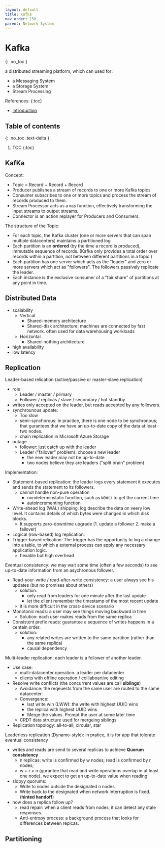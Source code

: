 ```yaml
---
layout: default
title: Kafka
nav_order: 150
parent: Network System
---
```


# Kafka
{: .no_toc }

a distributed streaming platform, which can used for:

- a Messaging System
- a Storage System
- Stream Processing

References:
{:toc}

- [Introduction](https://kafka.apache.org/intro)

## Table of contents
{: .no_toc .text-delta }

1. TOC
{:toc}

## KafKa

Concept:

- Topic = Record + Record + Record
- Producer publishes a stream of records to one or more Kafka topics
- Consumer subscribes to one or more topics and process the stream of records produced to them.
- Stream Processor acts as a `map` function, effectively transforming the input streams to output streams.
- Connector is an action replayer for Producers and Consumers.

The structure of the Topic:

- For each topic, the Kafka cluster (one or more servers that can span multiple datacenters) maintains a partitioned log
- Each partition is an **ordered** (by the time a record is produced), immutable sequence of records. (Kafka only provides a total order over records within a partition, not between different partitions in a topic.)
- Each partition has one server which acts as the "leader" and zero or more servers which act as "followers". The followers passively replicate the leader.
- Each instance is the exclusive consumer of a "fair share" of partitions at any point in time.

## Distributed Data

- scalability
  - Vertical 
    - Shared-memory architecture 
    - Shared-disk architecture: machines are connected by fast network. often used for data warehousing workloads
  - Horizontal
    - Shared-nothing architecture 
- high availability 
- low latency

## Replication

Leader-based relication (active/passive or master-slave replication)

- role
  - Leader / master / primary
  - Follower / replicas / slave / secondary / hot standby
- writes only accepted on the leader, but reads accepted by any followers.
- synchrounous update:
  - Too slow
  - semi-synchorous: in practice, there is one node to be synchronous; that gurantees that we have an up-to-date copy of the data at least two nodes.
  - chain replication in Microsoft Azure Storage
- outage
  - follower: just catch up with the leader
  - Leader ("failover" problem): choose a new leader
    - the new leader may not be up-to-date
    - two nodes believe they are leaders ("split brain" problem)

Implementation:

- Statement-based replication: the leader logs every statement it executes and sends the statement to its followers.
  - cannot handle non-pure operation
    - nondeterminstatic function, such as `NOW()` to get the current time
    - autoincrementing function
- Write-ahead log (WAL) shipping: log describe the data on veery low level. It contains details of which bytes were changed in which disk blocks.
  - It supports zero-downtime upgrade (1. update a follower 2. make a failover)
- Logical (row-based) log replication.
- Trigger-based relication: The trigger has the opportunity to log a change into a table, to which a external process can apply any necessary application logic.
  - flexable but high overhead

Eventual consistency: we may wait some time (often a few seconds) to see up-to-date information from an asychronous follower.

- Read-your-write / read-after-write consistency:  a user always see his updates (but no promises about others)
  - solution:
    - only read from leaders for one minute after the last update
    - let the client remember the timestamp of the most recent update
  - it is more difficult in the cross-device scenario 
- Monotonic reads: a user may see things moving backward in time
  - Solution: each user makes reads from the same replica
- Consistent prefix reads: guarantee a sequence of writes happens in a centain order.
  - solution:
    - any related writes are written to the same partition (rather than the same replica)
    - causal dependency

Multi-leader replication: each leader is a follower of another leader.

- Use case:
  - multi-datacenter operation. a leader per datacenter
  - clients with offline operation / colllaboartive editing
- Resolve write conflicts (the concurrent values are call **siblings**)
  - Avoidance: the reqeuests from the same user are routed to the same datacenter.
  - Convergence: 
    - last write win (LWW): the write with highest UUID wins
    - the replica with highest UUID wins 
    - Merge the values. Prompt the user at some later time
  - CRDT data structure used for mergeing siblings
- Replication topology: all-to-all, circular, star

Leaderless replication (Dynamo-style): in pratice, it is for app that tolerate eventual consistency

- writes and reads are send to several replicas to achieve **Quorum consistency**
  - n replicas; write is confirmed by w nodes; read is confirmed by r nodes;
  - w + r > n (gurantee that read and write operations overlap in at least one node), we expect to get an up-to-date value when reading
- slopyy quorums:
  - Write to nodes outside the designated n nodes 
  - Write back to the designated when network interruption is fixed. (**hinted handoff**)
- how does a replica follow up?
  - read repair: when a client reads from nodes, it can detect any stale responses.
  - Anti-entropy process: a background process that looks for differences between replcas.

## Partitioning

